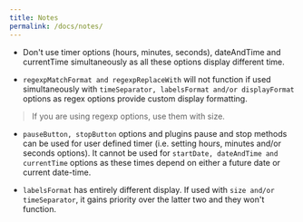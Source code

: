 ```yaml
---
title: Notes
permalink: /docs/notes/
---
```


- Don't use timer options (hours, minutes, seconds), dateAndTime and currentTime simultaneously as all these options display different time.

- `regexpMatchFormat and regexpReplaceWith` will not function if used simultaneously with `timeSeparator, labelsFormat and/or displayFormat` options as regex options provide custom display formatting.
> If you are using regexp options, use them with size.

- `pauseButton, stopButton` options and plugins pause and stop methods can be used for user defined timer (i.e. setting hours, minutes and/or seconds options). It cannot be used for `startDate, dateAndTime and currentTime` options as these times depend on either a future date or current date-time.

- `labelsFormat` has entirely different display. If used with `size and/or timeSeparator`, it gains priority over the latter two and they won't function.

